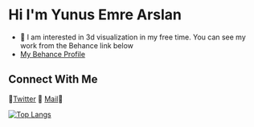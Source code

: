# Hi I'm Yunus Emre Arslan

* 🎨 I am interested in 3d visualization in my free time. You can see my work from the Behance link below
* [My Behance Profile](https://www.behance.net/earslanyunus)

## Connect With Me
🔶[Twitter](https://twitter.com/earslanyunus) 🔶    [Mail](yyunus.earslan@gmail.com)🔶

[![Top Langs](https://github-readme-stats.vercel.app/api/top-langs/?username=earslanyunus&layout=compact)](https://github.com/anuraghazra/github-readme-stats)

